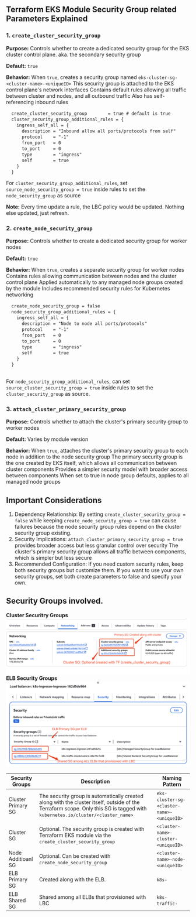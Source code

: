 ## Terraform EKS Module Security Group related Parameters Explained
### 1. `create_cluster_security_group`

**Purpose:** Controls whether to create a dedicated security group for the EKS cluster control plane. aka. the secondary security group

**Default:** `true`

**Behavior:**
When `true`, creates a security group named `eks-cluster-sg-<cluster-name>-<uniqueID>`
This security group is attached to the EKS control plane's network interfaces
Contains default rules allowing all traffic between cluster and nodes, and all outbound traffic
Also has self-referencing inbound rules

```
  create_cluster_security_group        = true # default is true
  cluster_security_group_additional_rules = {
    ingress_self_all = {
      description = "Inbound allow all ports/protocols from self"
      protocol    = "-1"
      from_port   = 0
      to_port     = 0
      type        = "ingress"
      self        = true
    }
  }
```
For `cluster_security_group_additional_rules`, set `source_node_security_group = true` inside rules to set the `node_security_group` as source

**Note:** Every time update a rule, the LBC policy would be updated. Nothing else updated, just refresh.


### 2. `create_node_security_group`

**Purpose:** Controls whether to create a dedicated security group for worker nodes

**Default:** `true`

**Behavior:**
When `true`, creates a separate security group for worker nodes
Contains rules allowing communication between nodes and the cluster control plane
Applied automatically to any managed node groups created by the module
Includes recommended security rules for Kubernetes networking

```
  create_node_security_group = false
  node_security_group_additional_rules = {
    ingress_self_all = {
      description = "Node to node all ports/protocols"
      protocol    = "-1"
      from_port   = 0
      to_port     = 0
      type        = "ingress"
      self        = true
    }
  }
  
```
For `node_security_group_additional_rules`, can set `source_cluster_security_group = true` inside rules to set the `cluster_security_group` as source.

### 3. `attach_cluster_primary_security_group`
**Purpose:** Controls whether to attach the cluster's primary security group to worker nodes

**Default:** Varies by module version

**Behavior:**
When `true`, attaches the cluster's primary security group to each node in addition to the node security group
The primary security group is the one created by EKS itself, which allows all communication between cluster components
Provides a simpler security model with broader access between components
When set to true in node group defaults, applies to all managed node groups


## Important Considerations
1. Dependency Relationship:
By setting `create_cluster_security_group = false` while keeping `create_node_security_group = true` can cause failures because the node security group rules depend on the cluster security group existing.
2. Security Implications:
`attach_cluster_primary_security_group = true` provides broader access but less granular control over security
The cluster's primary security group allows all traffic between components, which is simpler but less secure
3. Recommended Configuration: 
If you need custom security rules, keep both security groups but customize them. 
If you want to use your own security groups, set both create parameters to false and specify your own.


## Security Groups involved.

**Cluster Securitry Groups**
![cluster security groups](cluster_sg.png)
**ELB Security Groups**
![ELBs Security Groups](elb_sgs.png)


| Security Groups       | Description                                                                 | Naming Pattern                             |
|-----------------------|-----------------------------------------------------------------------------|-------------------------------------------|
| Cluster Primary SG    | The security group is automatically created along with the cluster itself, outside of the Terraform scope. Only this SG is tagged with `kubernetes.io/cluster/<cluster_name>`| `eks-cluster-sg-<cluster-name>-<uniqueID>` |
| Cluster SG            | Optional. The security group is created with Terraform EKS module via the `create_cluster_security_group` | `<cluster-name>-cluster-<uniqueID>`      |
| Node Additioanl SG | Optional. Can be created with `create_node_security_group` | `<cluster-name>-node-<uniqueID>` |
| ELB Primary SG | Created along with the ELB. | `k8s-` |
| ELB Shared SG | Shared among all ELBs that provisioned with LBC | `k8s-traffic-` |
